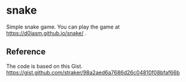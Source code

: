 # snake
Simple snake game.
You can play the game at https://d0iasm.github.io/snake/ .

## Reference
The code is based on this Gist.
https://gist.github.com/straker/98a2aed6a7686d26c04810f08bfaf66b
